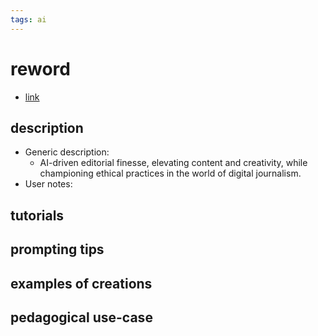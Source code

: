```yaml
---
tags: ai 
---
```



# reword


* [link](https://reword.co/?ref=ffmedia)

## description
* Generic description: 
    * AI-driven editorial finesse, elevating content and creativity, while championing ethical practices in the world of digital journalism.
* User notes:

## tutorials

## prompting tips

## examples of creations 

## pedagogical use-case 